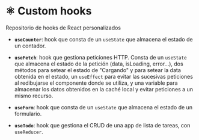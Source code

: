 # ⚛️ Custom hooks

Repositorio de hooks de React personalizados

- **`useCounter`**: hook que consta de un `useState` que almacena el estado de un contador.

- **`useFetch`**: hook que gestiona peticiones HTTP. Consta de un `useState` que almacena el estado de la petición (data, isLoading, error...), dos métodos para setear el estado de "Cargando" y para setear la data obtenida en el estado, un `useEffect` para evitar las sucesivas peticiones al redibujarse el componente donde se utiliza, y una variable para almacenar los datos obtenidos en la caché local y evitar peticiones a un mismo recurso.

- **`useForm`**: hook que consta de un `useState` que almacena el estado de un formulario.

- **`useTodo`**: hook que gestiona el CRUD de una app de lista de tareas, con `useReducer`.
